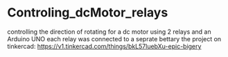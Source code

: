 # Controling_dcMotor_relays
controlling the direction of rotating for a dc motor using 2 relays and an Arduino UNO 
each relay was connected to a seprate bettary
the project on tinkercad: https://v1.tinkercad.com/things/bkL57luebXu-epic-bigery
